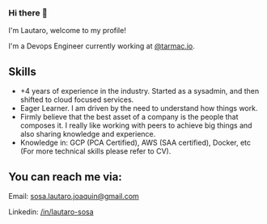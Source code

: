 ### Hi there 👋

I'm Lautaro, welcome to my profile!

I'm a Devops Engineer currently working at [@tarmac.io](https://github.com/tarmac).


## Skills

- +4 years of experience in the industry. Started as a sysadmin, and then shifted to cloud focused services.
- Eager Learner. I am driven by the need to understand how things work.
- Firmly believe that the best asset of a company is the people that composes it. I really like working with peers to achieve big things and also sharing knowledge and experience. 
- Knowledge in: GCP (PCA Certified), AWS (SAA certified), Docker, etc (For more technical skills please refer to CV).

## You can reach me via:

Email: <sosa.lautaro.joaquin@gmail.com>

Linkedin: [/in/lautaro-sosa](https://www.linkedin.com/in/lautaro-sosa/)

<!--
**lautitoti/lautitoti** is a ✨ _special_ ✨ repository because its `README.md` (this file) appears on your GitHub profile.

Here are some ideas to get you started:

- 🔭 I’m currently working on ...
- 🌱 I’m currently learning ...
- 👯 I’m looking to collaborate on ...
- 🤔 I’m looking for help with ...
- 💬 Ask me about ...
- 📫 How to reach me: ...
- 😄 Pronouns: ...
- ⚡ Fun fact: ...
-->
